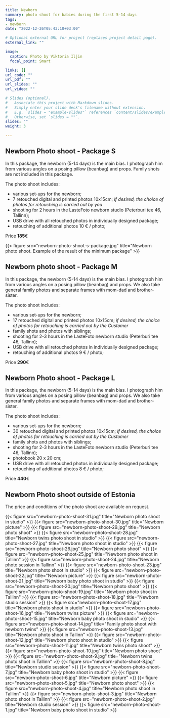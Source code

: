 ```yaml
---
title: Newborn
summary: photo shoot for babies during the first 5-14 days
tags:
- newborn
date: "2022-12-26T05:43:10+03:00"

# Optional external URL for project (replaces project detail page).
external_link: ""

image:
  caption: Photo by Viktoria Iljin
  focal_point: Smart

links: []
url_code: ""
url_pdf: ""
url_slides: ""
url_video: ""

# Slides (optional).
#   Associate this project with Markdown slides.
#   Simply enter your slide deck's filename without extension.
#   E.g. `slides = "example-slides"` references `content/slides/example-slides.md`.
#   Otherwise, set `slides = ""`.
slides: ""
weight: 3

---
```


## Newborn Photo shoot - Package S

In this package, the newborn (5-14 days) is the main bias. I photograph him from various angles on a posing pillow (beanbag) and props. 
Family shots are not included in this package.

The photo shoot includes:
* various set-ups for the newborn;
* 7 retouched digital and printed photos 10x15cm;
_if desired, the choice of photos for retouching is carried out by you_
* shooting for 2 hours in the LasteFoto newborn studio (Peterburi tee 46, Tallinn);
* USB drive with all retouched photos in individually designed package;
* retouching of additional photos 10 € / photo;

Price **185**€ 

{{< figure src="newborn-photo-shoot-s-package.jpg" title="Newborn photo shoot. Example of the result of the minimum package" >}}

## Newborn photo shoot - Package M

In this package, the newborn (5-14 days) is the main bias. I photograph him from various angles on a posing pillow (beanbag) and props.  We also take  general family photos and separate frames with mom-dad and brother-sister.

The photo shoot includes:
* various set-ups for the newborn;
* 17 retouched digital and printed photos 10x15cm;
_if desired, the choice of photos for retouching is carried out by the Customer_
* family shots and photos with siblings;
* shooting for 2-3 hours in the LasteFoto newborn studio (Peterburi tee 46, Tallinn);
* USB drive with all retouched photos in individually designed package;
* retouching of additional photos 9 € / photo;

Price **290**€ 

## Newborn Photo shoot - Package L

In this package, the newborn (5-14 days) is the main bias. I photograph him from various angles on a posing pillow (beanbag) and props.  We also take  general family photos and separate frames with mom-dad and brother-sister.

The photo shoot includes:
* various set-ups for the newborn;
* 30 retouched digital and printed photos 10x15cm;
_if desired, the choice of photos for retouching is carried out by the Customer_
* family shots and photos with siblings;
* shooting for 2-3 hours in the LasteFoto newborn studio (Peterburi tee 46, Tallinn);
* photobook 20 x 20 cm;
* USB drive with all retouched photos in individually designed package;
* retouching of additional photos 8 € / photo;

Price **440**€ 

## Newborn Photo shoot outside of Estonia

The price and conditions of the photo shoot are available on request.

{{< figure src="newborn-photo-shoot-31.jpg" title="Newborn photo shoot in studio" >}}
{{< figure src="newborn-photo-shoot-30.jpg" title="Newborn picture" >}}
{{< figure src="newborn-photo-shoot-29.jpg" title="Newborn photo shoot" >}}
{{< figure src="newborn-photo-shoot-28.jpg" title="Newborn twins photo shoot in studio" >}}
{{< figure src="newborn-photo-shoot-27.jpg" title="Newborn photo shoot in studio" >}}
{{< figure src="newborn-photo-shoot-26.jpg" title="Newborn photo shoot" >}}
{{< figure src="newborn-photo-shoot-25.jpg" title="Newborn photo shoot in Tallinn" >}}
{{< figure src="newborn-photo-shoot-24.jpg" title="Newborn photo session in Tallinn" >}}
{{< figure src="newborn-photo-shoot-23.jpg" title="Newborn photo shoot in studio" >}}
{{< figure src="newborn-photo-shoot-22.jpg" title="Newborn picture" >}}
{{< figure src="newborn-photo-shoot-21.jpg" title="Newborn baby photo shoot in studio" >}}
{{< figure src="newborn-photo-shoot-20.jpg" title="Newborn photo shoot" >}}
{{< figure src="newborn-photo-shoot-19.jpg" title="Newborn photo shoot in Tallinn" >}}
{{< figure src="newborn-photo-shoot-18.jpg" title="Newborn studio session" >}}
{{< figure src="newborn-photo-shoot-17.jpg" title="Newborn photo shoot in studio" >}}
{{< figure src="newborn-photo-shoot-16.jpg" title="Newborn twins picture" >}}
{{< figure src="newborn-photo-shoot-15.jpg" title="Newborn baby photo shoot in studio" >}}
{{< figure src="newborn-photo-shoot-14.jpg" title="Family photo shoot with newborn twins" >}}
{{< figure src="newborn-photo-shoot-13.jpg" title="Newborn photo shoot in Tallinn" >}}
{{< figure src="newborn-photo-shoot-12.jpg" title="Newborn photo shoot in studio" >}}
{{< figure src="newborn-photo-shoot-11.jpg" title="Newborn twins photo shoot" >}}
{{< figure src="newborn-photo-shoot-10.jpg" title="Newborn photo shoot" >}}
{{< figure src="newborn-photo-shoot-9.jpg" title="Newborn twins photo shoot in Tallinn" >}}
{{< figure src="newborn-photo-shoot-8.jpg" title="Newborn studio session" >}}
{{< figure src="newborn-photo-shoot-7.jpg" title="Newborn baby photo shoot in studio" >}}
{{< figure src="newborn-photo-shoot-6.jpg" title="Newborn picture" >}}
{{< figure src="newborn-photo-shoot-5.jpg" title="Newborn photo shoot" >}}
{{< figure src="newborn-photo-shoot-4.jpg" title="Newborn photo shoot in Tallinn" >}}
{{< figure src="newborn-photo-shoot-3.jpg" title="Newborn photo shoot in Tallinn" >}}
{{< figure src="newborn-photo-shoot-2.jpg" title="Newborn studio session" >}}
{{< figure src="newborn-photo-shoot-1.jpg" title="Newborn baby photo shoot in studio" >}}